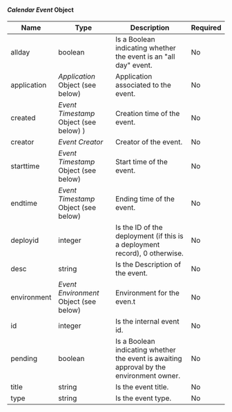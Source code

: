 
#### _Calendar Event_ Object

| Name        | Type                                   | Description                                                                              | Required |
|-------------|----------------------------------------|------------------------------------------------------------------------------------------|----------|
| allday      | boolean                                | Is a Boolean indicating whether the event is an "all day" event.                         | No       |
| application | _Application_ Object (see below)       | Application associated to the event.                                                     | No       |
| created     | _Event Timestamp_ Object (see below) ) | Creation time of the event.                                                              | No       |
| creator     | _Event Creator_                        | Creator of the event.                                                                    | No       |
| starttime   | _Event Timestamp_ Object (see below)   | Start time of the event.                                                                 | No       |
| endtime     | _Event Timestamp_ Object (see below)   | Ending time of the event.                                                                | No       |
| deployid    | integer                                | Is the ID of the deployment (if this is a deployment record), 0 otherwise.               | No       |
| desc        | string                                 | Is the Description of the event.                                                         | No       |
| environment | _Event Environment_ Object (see below) | Environment for the even.t                                                               | No       |
| id          | integer                                | Is the internal event id.                                                                | No       |
| pending     | boolean                                | Is a Boolean indicating whether the event is awaiting approval by the environment owner. | No       |
| title       | string                                 | Is the event title.                                                                      | No       |
| type        | string                                 | Is the event type.                                                                       | No       |
